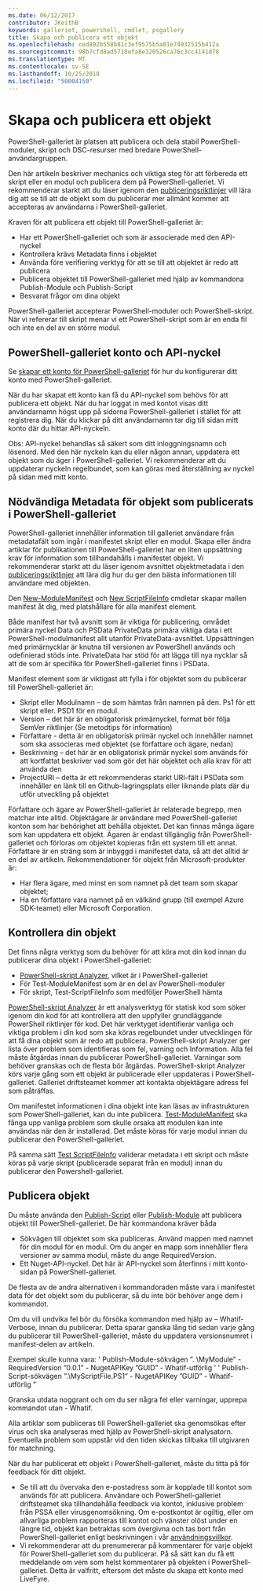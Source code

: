 ```yaml
---
ms.date: 06/12/2017
contributor: JKeithB
keywords: galleriet, powershell, cmdlet, psgallery
title: Skapa och publicera ett objekt
ms.openlocfilehash: ced892b558b81c3ef9575b5a01e74932515b412a
ms.sourcegitcommit: 98b7cfd8ad5718efa8e320526ca76c3cc4141d78
ms.translationtype: MT
ms.contentlocale: sv-SE
ms.lasthandoff: 10/25/2018
ms.locfileid: "50004150"
---
```

# <a name="creating-and-publishing-an-item"></a>Skapa och publicera ett objekt

PowerShell-galleriet är platsen att publicera och dela stabil PowerShell-moduler, skript och DSC-resurser med bredare PowerShell-användargruppen.

Den här artikeln beskriver mechanics och viktiga steg för att förbereda ett skript eller en modul och publicera dem på PowerShell-galleriet.
Vi rekommenderar starkt att du läser igenom den [publiceringsriktlinjer](/powershell/gallery/concepts/publishing-guidelines) vill lära dig att se till att de objekt som du publicerar mer allmänt kommer att accepteras av användarna i PowerShell-galleriet.

Kraven för att publicera ett objekt till PowerShell-galleriet är:

- Har ett PowerShell-galleriet och som är associerade med den API-nyckel
- Kontrollera krävs Metadata finns i objektet
- Använda före verifiering verktyg för att se till att objektet är redo att publicera
- Publicera objektet till PowerShell-galleriet med hjälp av kommandona Publish-Module och Publish-Script
- Besvarat frågor om dina objekt

PowerShell-galleriet accepterar PowerShell-moduler och PowerShell-skript.
När vi refererar till skript menar vi ett PowerShell-skript som är en enda fil och inte en del av en större modul.

## <a name="powershell-gallery-account-and-api-key"></a>PowerShell-galleriet konto och API-nyckel

Se [skapar ett konto för PowerShell-galleriet](/powershell/gallery/how-to/publishing-packages/creating-an-account) för hur du konfigurerar ditt konto med PowerShell-galleriet.

När du har skapat ett konto kan få du API-nyckel som behövs för att publicera ett objekt.
När du har loggat in med kontot visas ditt användarnamn högst upp på sidorna PowerShell-galleriet i stället för att registrera dig.
När du klickar på ditt användarnamn tar dig till sidan mitt konto där du hittar API-nyckeln.

Obs: API-nyckel behandlas så säkert som ditt inloggningsnamn och lösenord.
Med den här nyckeln kan du eller någon annan, uppdatera ett objekt som du äger i PowerShell-galleriet.
Vi rekommenderar att du uppdaterar nyckeln regelbundet, som kan göras med återställning av nyckel på sidan med mitt konto.

## <a name="required-metadata-for-items-published-to-the-powershell-gallery"></a>Nödvändiga Metadata för objekt som publicerats i PowerShell-galleriet

PowerShell-galleriet innehåller information till galleriet användare från metadatafält som ingår i manifestet skript eller en modul.
Skapa eller ändra artiklar för publikationen till PowerShell-galleriet har en liten uppsättning krav för information som tillhandahålls i manifestet objekt.
Vi rekommenderar starkt att du läser igenom avsnittet objektmetadata i den [publiceringsriktlinjer](/powershell/gallery/concepts/publishing-guidelines) att lära dig hur du ger den bästa informationen till användare med objekten.

Den [New-ModuleManifest](/powershell/module/microsoft.powershell.core/new-modulemanifest) och [New ScriptFileInfo](/powershell/module/PowerShellGet/New-ScriptFileInfo) cmdletar skapar mallen manifest åt dig, med platshållare för alla manifest element.

Både manifest har två avsnitt som är viktiga för publicering, området primära nyckel Data och PSData PrivateData primära viktiga data i ett PowerShell-modulmanifest allt utanför PrivateData-avsnittet.
Uppsättningen med primärnycklar är knutna till versionen av PowerShell används och odefinierad stöds inte.
PrivateData har stöd för att lägga till nya nycklar så att de som är specifika för PowerShell-galleriet finns i PSData.


Manifest element som är viktigast att fylla i för objektet som du publicerar till PowerShell-galleriet är:

- Skript eller Modulnamn – de som hämtas från namnen på den. Ps1 för ett skript eller. PSD1 för en modul.
- Version – det här är en obligatorisk primärnyckel, format bör följa SemVer riktlinjer (Se metodtips för information)
- Författare - detta är en obligatorisk primär nyckel och innehåller namnet som ska associeras med objektet (se författare och ägare, nedan)
- Beskrivning – det här är en obligatorisk primär nyckel som används för att kortfattat beskriver vad som gör det här objektet och alla krav för att använda den
- ProjectURI – detta är ett rekommenderas starkt URI-fält i PSData som innehåller en länk till en Github-lagringsplats eller liknande plats där du utför utveckling på objektet

Författare och ägare av PowerShell-galleriet är relaterade begrepp, men matchar inte alltid.
Objektägare är användare med PowerShell-galleriet konton som har behörighet att behålla objektet. Det kan finnas många ägare som kan uppdatera ett objekt.
Ägaren är endast tillgänglig från PowerShell-galleriet och förloras om objektet kopieras från ett system till ett annat.
Författare är en sträng som är inbyggd i manifestet data, så att det alltid är en del av artikeln.
Rekommendationer för objekt från Microsoft-produkter är:

- Har flera ägare, med minst en som namnet på det team som skapar objektet;
- Ha en författare vara namnet på en välkänd grupp (till exempel Azure SDK-teamet) eller Microsoft Corporation.


## <a name="pre-validate-your-item"></a>Kontrollera din objekt

Det finns några verktyg som du behöver för att köra mot din kod innan du publicerar dina objekt i PowerShell-galleriet:

- [PowerShell-skript Analyzer](https://www.powershellgallery.com/packages/PSScriptAnalyzer/), vilket är i PowerShell-galleriet
- För Test-ModuleManifest som är en del av PowerShell-moduler
- För skript, Test-ScriptFileInfo som medföljer PowerShell hämta

[PowerShell-skript Analyzer](https://www.powershellgallery.com/packages/PSScriptAnalyzer/) är ett analysverktyg för statisk kod som söker igenom din kod för att kontrollera att den uppfyller grundläggande PowerShell riktlinjer för kod. Det här verktyget identifierar vanliga och viktiga problem i din kod som ska köras regelbundet under utvecklingen för att få dina objekt som är redo att publicera.
PowerShell-skript Analyzer ger lista över problem som identifieras som fel, varning och Information.
Alla fel måste åtgärdas innan du publicerar PowerShell-galleriet. Varningar som behöver granskas och de flesta bör åtgärdas.
PowerShell-skript Analyzer körs varje gång som ett objekt är publicerade eller uppdateras i PowerShell-galleriet.
Galleriet driftsteamet kommer att kontakta objektägare adress fel som påträffas.

Om manifestet informationen i dina objekt inte kan läsas av infrastrukturen som PowerShell-galleriet, kan du inte publicera.
[Test-ModuleManifest](/powershell/module/microsoft.powershell.core/test-modulemanifest) ska fånga upp vanliga problem som skulle orsaka att modulen kan inte användas när den är installerad. Det måste köras för varje modul innan du publicerar den PowerShell-galleriet.

På samma sätt [Test ScriptFileInfo](/powershell/module/PowerShellGet/test-scriptfileinfo) validerar metadata i ett skript och måste köras på varje skript (publicerade separat från en modul) innan du publicerar den Powershell-galleriet.


## <a name="publishing-items"></a>Publicera objekt

Du måste använda den [Publish-Script](/powershell/module/PowerShellGet/publish-script) eller [Publish-Module](/powershell/module/PowerShellGet/publish-module) att publicera objekt till PowerShell-galleriet.
De här kommandona kräver båda

- Sökvägen till objektet som ska publiceras. Använd mappen med namnet för din modul för en modul. Om du anger en mapp som innehåller flera versioner av samma modul, måste du ange RequiredVersion.
- Ett Nuget-API-nyckel. Det här är API-nyckel som återfinns i mitt konto-sidan på PowerShell-galleriet.

De flesta av de andra alternativen i kommandoraden måste vara i manifestet data för det objekt som du publicerar, så du inte bör behöver ange dem i kommandot.

Om du vill undvika fel bör du försöka kommandon med hjälp av – Whatif-Verbose, innan du publicerar.
Detta sparar ganska lång tid sedan varje gång du publicerar till PowerShell-galleriet, måste du uppdatera versionsnumret i manifest-delen av artikeln.

Exempel skulle kunna vara: ' Publish-Module-sökvägen ”. \MyModule” - RequiredVersion ”0.0.1” - NugetAPIKey ”GUID” - Whatif-utförlig ' ' Publish-Script-sökvägen ”.\MyScriptFile.PS1” - NugetAPIKey ”GUID” - Whatif-utförlig ”

Granska utdata noggrant och om du ser några fel eller varningar, upprepa kommandot utan - Whatif.

Alla artiklar som publiceras till PowerShell-galleriet ska genomsökas efter virus och ska analyseras med hjälp av PowerShell-skript analysatorn.
Eventuella problem som uppstår vid den tiden skickas tillbaka till utgivaren för matchning.

När du har publicerat ett objekt i PowerShell-galleriet, måste du titta på för feedback för ditt objekt.

- Se till att du övervaka den e-postadress som är kopplade till kontot som används för att publicera.
Användare och PowerShell-galleriet driftsteamet ska tillhandahålla feedback via kontot, inklusive problem från PSSA eller virusgenomsökning.
Om e-postkontot är ogiltig, eller om allvarliga problem rapporteras till kontot och vänster olöst under en längre tid, objekt kan betraktas som övergivna och tas bort från PowerShell-galleriet enligt beskrivningen i vår [användningsvillkor](https://www.powershellgallery.com/policies/Terms).
- Vi rekommenderar att du prenumererar på kommentarer för varje objekt för PowerShell-galleriet som du publicerar.
På så sätt kan du få ett meddelande om vem som helst kommentarer på objekten i PowerShell-galleriet.
Detta är valfritt, eftersom det måste du skapa ett konto med LiveFyre.
